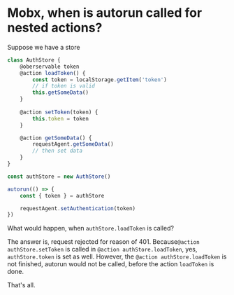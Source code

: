 Mobx, when is autorun called for nested actions?
======================================

Suppose we have a store

``` javascript
class AuthStore {
	@oberservable token
	@action loadToken() {
		const token = localStorage.getItem('token')
		// if token is valid
		this.getSomeData()
	}
	
	@action setToken(token) {
		this.token = token
	}

	@action getSomeData() {
		requestAgent.getSomeData()
		// then set data
	}
}

const authStore = new AuthStore()

autorun(() => {
	const { token } = authStore

	requestAgent.setAuthentication(token)
})
```

What would happen, when `authStore.loadToken` is called? 

The answer is, request rejected for reason of 401. Because`@action authStore.setToken` is called in `@action authStore.loadToken`, yes, `authStore.token` is set as well. However, the `@action authStore.loadToken` is not finished, autorun would not be called, before the action `loadToken` is done.

That's all.
<!--stackedit_data:
eyJoaXN0b3J5IjpbMjIzOTgyMTgxXX0=
-->